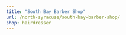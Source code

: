 ```yaml
---
title: "South Bay Barber Shop"
url: /north-syracuse/south-bay-barber-shop/
shop: hairdresser
---
```

